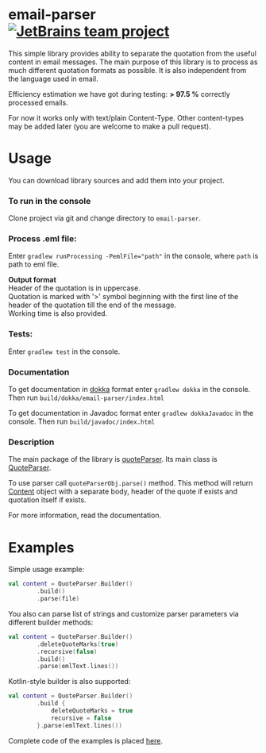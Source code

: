 # email-parser [![JetBrains team project](http://jb.gg/badges/team.svg)](https://confluence.jetbrains.com/display/ALL/JetBrains+on+GitHub)
This simple library provides ability to separate the quotation from the useful content in email messages. The main purpose of this library is to process as much different quotation formats as possible. It is also independent from the language used in email.

Efficiency estimation we have got during testing: **> 97.5 %** correctly processed emails.

For now it works only with text/plain Content-Type. Other content-types may be added later (you are welcome to make a pull request).

# Usage
You can download library sources and add them into your project.

### To run in the console
Clone project via git and change directory to `email-parser`.

### Process .eml file:
Enter `gradlew runProcessing -PemlFile="path"` in the console, where `path` is path to eml file.

**Output format**        
Header of the quotation is in uppercase.         
Quotation is marked with '>' symbol beginning with the first line of the header of the quotation till the end of the message.          
Working time is also provided.            

### Tests:
Enter `gradlew test` in the console.

### Documentation
To get documentation in [dokka](https://github.com/Kotlin/dokka) format enter `gradlew dokka` in the console. Then run `build/dokka/email-parser/index.html`

To get documentation in Javadoc format enter `gradlew dokkaJavadoc` in the console. Then run `build/javadoc/index.html`

### Description
The main package of the library is [quoteParser](src/main/kotlin/quoteParser). Its main class is [QuoteParser](src/main/kotlin/quoteParser/QuoteParser.kt#L63). 

To use parser call `quoteParserObj.parse()` method. This method will return [Content](src/main/kotlin/quoteParser/Content.kt) object with a separate body, header of the quote if exists and quotation itself if exists.

For more information, read the documentation.

# Examples
Simple usage example:
```kotlin
val content = QuoteParser.Builder()
        .build()
        .parse(file)
```
You also can parse list of strings and customize parser parameters via different builder methods:
```kotlin
val content = QuoteParser.Builder()
        .deleteQuoteMarks(true)
        .recursive(false)
        .build()
        .parse(emlText.lines())
```
Kotlin-style builder is also supported:
```kotlin
val content = QuoteParser.Builder()
        .build {
            deleteQuoteMarks = true
            recursive = false
        }.parse(emlText.lines())
```
Complete code of the examples is placed [here](src/main/kotlin/examples).
